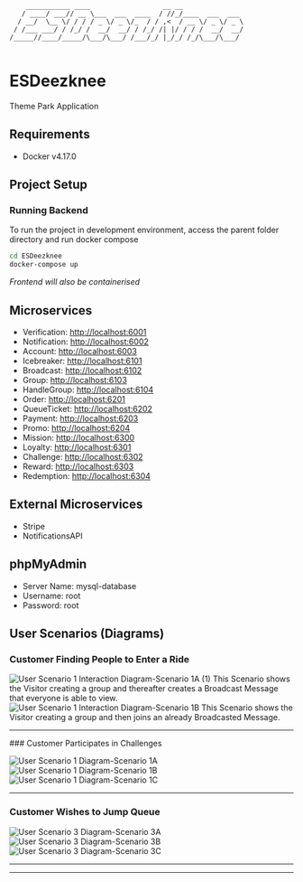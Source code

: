 ```
    ___________ ____                  __ __               
   / ____/ ___// __ \___  ___  ____  / //_/____  ___  ___ 
  / __/  \__ \/ / / / _ \/ _ \/_  / / ,<  / __ \/ _ \/ _ \
 / /___ ___/ / /_/ /  __/  __/ / /_/ /| |/ / / /  __/  __/
/_____//____/_____/\___/\___/ /___/_/ |_/_/ /_/\___/\___/ 
                                                         
```
                                                                                 
# ESDeezknee

Theme Park Application

## Requirements

- Docker v4.17.0

## Project Setup

### Running Backend
To run the project in development environment, access the parent folder directory and run docker compose

```sh
cd ESDeezknee
docker-compose up
```
*Frontend will also be containerised*



## Microservices

- Verification: [http://localhost:6001](http://localhost:6001)
- Notification: [http://localhost:6002](http://localhost:6002)
- Account: [http://localhost:6003](http://localhost:6003)
- Icebreaker: [http://localhost:6101](http://localhost:6101)
- Broadcast: [http://localhost:6102](http://localhost:6102)
- Group: [http://localhost:6103](http://localhost:6103)
- HandleGroup: [http://localhost:6104](http://localhost:6104)
- Order: [http://localhost:6201](http://localhost:6201)
- QueueTicket: [http://localhost:6202](http://localhost:6202)
- Payment: [http://localhost:6203](http://localhost:6203)
- Promo: [http://localhost:6204](http://localhost:6204)
- Mission: [http://localhost:6300](http://localhost:6300)
- Loyalty: [http://localhost:6301](http://localhost:6301)
- Challenge: [http://localhost:6302](http://localhost:6302)
- Reward: [http://localhost:6303](http://localhost:6303)
- Redemption: [http://localhost:6304](http://localhost:6304)

## External Microservices

- Stripe
- NotificationsAPI

## phpMyAdmin

- Server Name: mysql-database
- Username: root
- Password: root

## User Scenarios (Diagrams)

### Customer Finding People to Enter a Ride

![User Scenario 1 Interaction Diagram-Scenario 1A (1)](https://user-images.githubusercontent.com/73370403/230024888-214b7369-0c42-47ad-a592-4a2c06007574.jpg)
This Scenario shows the Visitor creating a group and thereafter creates a Broadcast Message that everyone is able to view.
![User Scenario 1 Interaction Diagram-Scenario 1B](https://user-images.githubusercontent.com/73370403/230024931-458b7b0f-27b5-44e7-ac00-f296482f8564.jpg)
This Scenario shows the Visitor creating a group and then joins an already Broadcasted Message.
<hr>
### Customer Participates in Challenges

![User Scenario 1 Diagram-Scenario 1A](https://user-images.githubusercontent.com/73370403/230029067-6c9706a5-ca85-4905-a374-37d2b86da13e.jpg)
![User Scenario 1 Diagram-Scenario 1B](https://user-images.githubusercontent.com/73370403/230029088-619cc2b0-bef3-4494-81e9-94f21a405b71.jpg)
![User Scenario 1 Diagram-Scenario 1C](https://user-images.githubusercontent.com/73370403/230029096-45107267-bd73-4e60-80c4-4b2e378bd10e.jpg)


<hr>

### Customer Wishes to Jump Queue
![User Scenario 3 Diagram-Scenario 3A](https://user-images.githubusercontent.com/73370403/230029905-6c24f9a8-079f-4657-97ce-57dfcbb79db9.jpg)
![User Scenario 3 Diagram-Scenario 3B](https://user-images.githubusercontent.com/73370403/230029936-46eca0fc-4d38-4ca2-b027-db5ccd2fcc84.jpg)
![User Scenario 3 Diagram-Scenario 3C](https://user-images.githubusercontent.com/73370403/230029949-f28c2664-75c3-4437-af4f-346dbbbed614.jpg)
<hr>
<hr>
